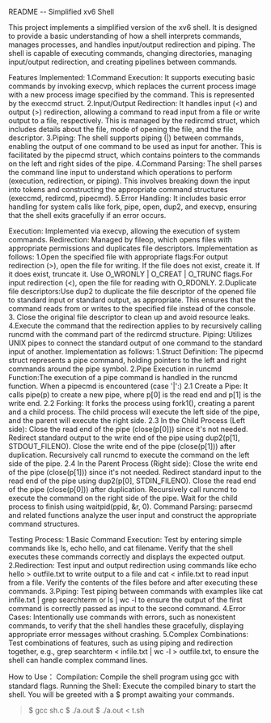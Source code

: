 README -- Simplified xv6 Shell


This project implements a simplified version of the xv6 shell. It is designed to provide a basic understanding of how a shell interprets commands, manages processes, and handles input/output redirection and piping. The shell is capable of executing commands, changing directories, managing input/output redirection, and creating pipelines between commands.


Features Implemented:
1.Command Execution: It supports executing basic commands by invoking execvp, which replaces the current process image with a new process image specified by the command. This is represented by the execcmd struct.
2.Input/Output Redirection: It handles input (<) and output (>) redirection, allowing a command to read input from a file or write output to a file, respectively. This is managed by the redircmd struct, which includes details about the file, mode of opening the file, and the file descriptor.
3.Piping: The shell supports piping (|) between commands, enabling the output of one command to be used as input for another. This is facilitated by the pipecmd struct, which contains pointers to the commands on the left and right sides of the pipe.
4.Command Parsing: The shell parses the command line input to understand which operations to perform (execution, redirection, or piping). This involves breaking down the input into tokens and constructing the appropriate command structures (execcmd, redircmd, pipecmd).
5.Error Handling: It includes basic error handling for system calls like fork, pipe, open, dup2, and execvp, ensuring that the shell exits gracefully if an error occurs.


Execution: 
Implemented via execvp, allowing the execution of system commands.
Redirection: Managed by fileop, which opens files with appropriate permissions and duplicates file descriptors.
Implementation as follows:
1.Open the specified file with appropriate flags:For output redirection (>), open the file for writing. If the file does not exist, create it. If it does exist, truncate it. Use O_WRONLY | O_CREAT | O_TRUNC flags.For input redirection (<), open the file for reading with O_RDONLY.
2.Duplicate file descriptors:Use dup2 to duplicate the file descriptor of the opened file to standard input or standard output, as appropriate. This ensures that the command reads from or writes to the specified file instead of the console. 
3. Close the original file descriptor to clean up and avoid resource leaks.
4.Execute the command that the redirection applies to by recursively calling runcmd with the command part of the redircmd structure.
Piping: Utilizes UNIX pipes to connect the standard output of one command to the standard input of another.
Implementation as follows:
1.Struct Definition: The pipecmd struct represents a pipe command, holding pointers to the left and right commands around the pipe symbol.
2.Pipe Execution in runcmd Function:The execution of a pipe command is handled in the runcmd function. When a pipecmd is encountered (case '|':)
      2.1 Create a Pipe: It calls pipe(p) to create a new pipe, where p[0] is the read end and p[1] is the write end.
      2.2 Forking: It forks the process using fork1(), creating a parent and a child process. The child process will execute the left side of the pipe, and the parent will execute the right side.
      2.3 In the Child Process (Left side):
            Close the read end of the pipe (close(p[0])) since it's not needed.
            Redirect standard output to the write end of the pipe using dup2(p[1], STDOUT_FILENO).
            Close the write end of the pipe (close(p[1])) after duplication.
            Recursively call runcmd to execute the command on the left side of the pipe.
      2.4 In the Parent Process (Right side):
            Close the write end of the pipe (close(p[1])) since it's not needed.
            Redirect standard input to the read end of the pipe using dup2(p[0], STDIN_FILENO).
            Close the read end of the pipe (close(p[0])) after duplication.
            Recursively call runcmd to execute the command on the right side of the pipe.
            Wait for the child process to finish using waitpid(ppid, &r, 0).
Command Parsing: parsecmd and related functions analyze the user input and construct the appropriate command structures.


Testing Process:
1.Basic Command Execution: Test by entering simple commands like ls, echo hello, and cat filename. Verify that the shell executes these commands correctly and displays the expected output.
2.Redirection: Test input and output redirection using commands like echo hello > outfile.txt to write output to a file and cat < infile.txt to read input from a file. Verify the contents of the files before and after executing these commands.
3.Piping: Test piping between commands with examples like cat infile.txt | grep searchterm or ls | wc -l to ensure the output of the first command is correctly passed as input to the second command.
4.Error Cases: Intentionally use commands with errors, such as nonexistent commands, to verify that the shell handles these gracefully, displaying appropriate error messages without crashing.
5.Complex Combinations: Test combinations of features, such as using piping and redirection together, e.g., grep searchterm < infile.txt | wc -l > outfile.txt, to ensure the shell can handle complex command lines.


How to Use：
Compilation: Compile the shell program using gcc with standard flags.
Running the Shell: Execute the compiled binary to start the shell. You will be greeted with a $ prompt awaiting your commands.
> $ gcc sh.c
> $ ./a.out 
> $ ./a.out < t.sh
    
